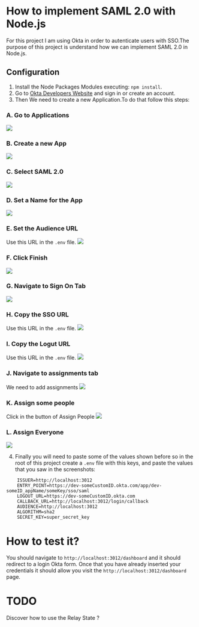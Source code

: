 # How to implement SAML 2.0 with Node.js

For this project I am using Okta in order to autenticate users with SSO.The purpose of this project is understand how we can implement SAML 2.0 in Node.js.

## Configuration
1. Install the Node Packages Modules executing: `npm install`.
2. Go to <a href="https://developer.okta.com/" title="Okta Developers" target="_blank">Okta Developers Website</a>  and sign in or create an account.
3. Then We need to create a new Application.To do that follow this steps:
### A. Go to Applications
<img src="screenshots/01-applications.png"/>

### B. Create a new App
<img src="screenshots/02-create-app.png"/>

### C. Select SAML 2.0
<img src="screenshots/03-saml-2.png"/>

### D. Set a Name for the App
<img src="screenshots/04-set-a-name.png"/>

### E. Set the Audience URL
Use this URL in the `.env` file.
<img src="screenshots/05-audience.png" />

### F. Click Finish
<img src="screenshots/06-finish.png" />

### G. Navigate to Sign On Tab
<img src="screenshots/07-signon.png" />

### H. Copy the SSO URL
Use this URL in the `.env` file.
<img src="screenshots/08-sso.png"/>

### I. Copy the Logut URL
Use this URL in the `.env` file.
<img src="screenshots/09-logout.png"/>

### J. Navigate to assignments tab
We need to add assignments
<img src="screenshots/10-assignments.png"/>

### K. Assign some people
Click in the button of Assign People
<img src="screenshots/11-assign-people.png"/>

### L. Assign Everyone
<img src="screenshots/12-assign-everyone.png"/>

4. Finally you will need to paste some of the values shown before so in the root of this project create a `.env` file with this keys, and paste the values that you saw in the screenshots:

```
    ISSUER=http://localhost:3012
    ENTRY_POINT=https://dev-someCustomID.okta.com/app/dev-someID_appName/someKey/sso/saml
    LOGOUT_URL=https://dev-someCustomID.okta.com
    CALLBACK_URL=http://localhost:3012/login/callback
    AUDIENCE=http://localhost:3012
    ALGORITHM=sha2
    SECRET_KEY=super_secret_key
```

# How to test it?
You should navigate to `http://localhost:3012/dashboard` and it should redirect to a login Okta form. Once that you have already inserted your credentials it should allow you visit the `http://localhost:3012/dashboard` page.

# TODO
Discover how to use the Relay State ?
